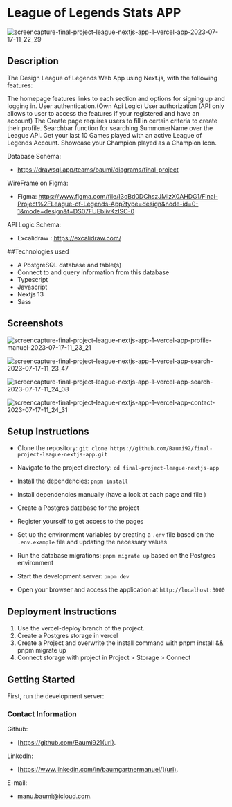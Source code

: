 # League of Legends Stats APP
![screencapture-final-project-league-nextjs-app-1-vercel-app-2023-07-17-11_22_29](https://github.com/Baumi92/final-project-league-nextjs-app/assets/128682336/b410e8ae-463f-4f6f-ba07-8832d7386a3f)

## Description
The Design League of Legends Web App using Next.js, with the following features:

The homepage features links to each section and options for signing up and logging in.
User authentication.(Own Api Logic)
User authorization (API only allows to user to access the features if your registered and have an account)
The Create page requires users to fill in certain criteria to create their profile.
Searchbar function for searching SummonerName over the League API.
Get your last 10 Games played with an active League of Legends Account.
Showcase your Champion played as a Champion Icon.

 Database Schema:
- https://drawsql.app/teams/baumi/diagrams/final-project

WireFrame on Figma:
-  Figma: https://www.figma.com/file/I3oBd0DChszJMlzX0AHDG1/Final-Project%2FLeague-of-Legends-App?type=design&node-id=0-1&mode=design&t=DS07FUEbiivKzISC-0

API Logic Schema:
-   Excalidraw : https://excalidraw.com/

##Technologies used
-  A PostgreSQL database and table(s)
-  Connect to and query information from this database
-  Typescript 
-  Javascript
-  Nextjs 13
-  Sass

## Screenshots

![screencapture-final-project-league-nextjs-app-1-vercel-app-profile-manuel-2023-07-17-11_23_21](https://github.com/Baumi92/final-project-league-nextjs-app/assets/128682336/c50b6a5c-954d-4984-bdd8-3f919d9a6dd5)

![screencapture-final-project-league-nextjs-app-1-vercel-app-search-2023-07-17-11_23_47](https://github.com/Baumi92/final-project-league-nextjs-app/assets/128682336/1610ee7b-abaf-43c3-836f-dddd3bb6a274)

![screencapture-final-project-league-nextjs-app-1-vercel-app-search-2023-07-17-11_24_08](https://github.com/Baumi92/final-project-league-nextjs-app/assets/128682336/efda4cd9-cf90-47da-8ba9-e064737ff7ae)

![screencapture-final-project-league-nextjs-app-1-vercel-app-contact-2023-07-17-11_24_31](https://github.com/Baumi92/final-project-league-nextjs-app/assets/128682336/72faeb65-4b0a-4c5f-a8a7-5d07bcdf2b5f)

## Setup Instructions
- Clone the repository: ```git clone https://github.com/Baumi92/final-project-league-nextjs-app.git```

- Navigate to the project directory: ```cd final-project-league-nextjs-app```

- Install the dependencies: ```pnpm install```

- Install dependencies manually (have a look at each page and file )

- Create a Postgres database for the project

- Register yourself to get access to the pages

- Set up the environment variables by creating a ```.env``` file based on the ```.env.example``` file and updating the necessary values

- Run the database migrations: ```pnpm migrate up``` based on the Postgres environment

- Start the development server: ```pnpm dev```

- Open your browser and access the application at ```http://localhost:3000```

## Deployment Instructions

1. Use the vercel-deploy branch of the project.
2. Create a Postgres storage in vercel
3. Create a Project and overwrite the install command with pnpm install && pnpm migrate up
4. Connect storage with project in Project > Storage > Connect


## Getting Started

First, run the development server:

### Contact Information

Github:
- [https://github.com/Baumi92](url).
  
LinkedIn:
- [https://www.linkedin.com/in/baumgartnermanuel/](url).
  
E-mail:
- [manu.baumi@icloud.com](url).

